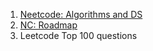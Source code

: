 1. [Neetcode: Algorithms and DS](https://neetcode.io/courses/dsa-for-beginners/7)
2. [NC: Roadmap](https://neetcode.io/roadmap)
3. Leetcode Top 100 questions
